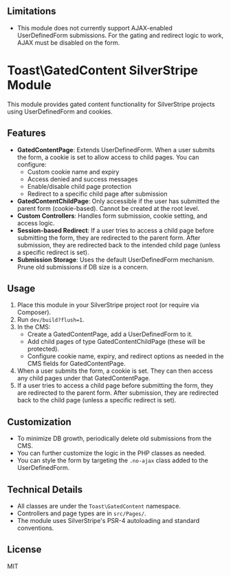 ## Limitations

- This module does not currently support AJAX-enabled UserDefinedForm submissions. For the gating and redirect logic to work, AJAX must be disabled on the form.

# Toast\GatedContent SilverStripe Module

This module provides gated content functionality for SilverStripe projects using UserDefinedForm and cookies.

## Features
- **GatedContentPage**: Extends UserDefinedForm. When a user submits the form, a cookie is set to allow access to child pages. You can configure:
	- Custom cookie name and expiry
	- Access denied and success messages
	- Enable/disable child page protection
	- Redirect to a specific child page after submission
- **GatedContentChildPage**: Only accessible if the user has submitted the parent form (cookie-based). Cannot be created at the root level.
- **Custom Controllers**: Handles form submission, cookie setting, and access logic.
- **Session-based Redirect**: If a user tries to access a child page before submitting the form, they are redirected to the parent form. After submission, they are redirected back to the intended child page (unless a specific redirect is set).
- **Submission Storage**: Uses the default UserDefinedForm mechanism. Prune old submissions if DB size is a concern.

## Usage
1. Place this module in your SilverStripe project root (or require via Composer).
2. Run `dev/build?flush=1`.
3. In the CMS:
	 - Create a GatedContentPage, add a UserDefinedForm to it.
	 - Add child pages of type GatedContentChildPage (these will be protected).
	 - Configure cookie name, expiry, and redirect options as needed in the CMS fields for GatedContentPage.
4. When a user submits the form, a cookie is set. They can then access any child pages under that GatedContentPage.
5. If a user tries to access a child page before submitting the form, they are redirected to the parent form. After submission, they are redirected back to the child page (unless a specific redirect is set).

## Customization
- To minimize DB growth, periodically delete old submissions from the CMS.
- You can further customize the logic in the PHP classes as needed.
- You can style the form by targeting the `.no-ajax` class added to the UserDefinedForm.

## Technical Details
- All classes are under the `Toast\GatedContent` namespace.
- Controllers and page types are in `src/Pages/`.
- The module uses SilverStripe's PSR-4 autoloading and standard conventions.

## License
MIT
